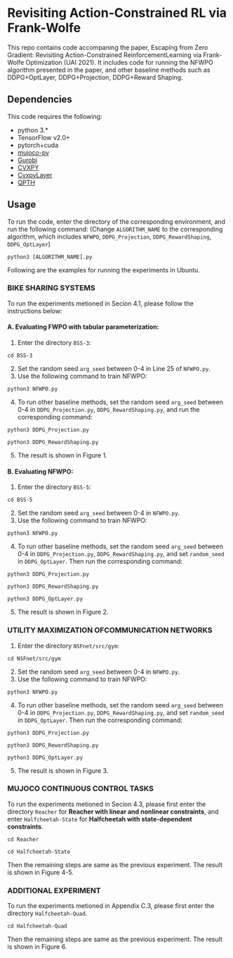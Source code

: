 # Revisiting Action-Constrained RL via Frank-Wolfe
This repo contains code accompaning the paper, Escaping from Zero Gradient: Revisiting Action-Constrained ReinforcementLearning via Frank-Wolfe Optimization (UAI 2021). It includes code for running the NFWPO algorithm presented in the paper, and other baseline methods such as DDPG+OptLayer, DDPG+Projection, DDPG+Reward Shaping.

## Dependencies
This code requires the following:

- python 3.\*
- TensorFlow v2.0+
- pytorch+cuda
- [mujoco-py](https://github.com/openai/mujoco-py)
- [Gurobi](https://www.gurobi.com/)
- [CVXPY](https://www.cvxpy.org/)
- [CvxpyLayer](https://locuslab.github.io/2019-10-28-cvxpylayers/)
- [QPTH](https://github.com/locuslab/qpth)

## Usage
To run the code, enter the directory of the corresponding environment, and run the following command:
(Change `ALGORITHM_NAME` to the corresponding algorithm, which includes `NFWPO`, `DDPG_Projection`, `DDPG_RewardShaping`, `DDPG_OptLayer`)

```=bash
python3 [ALGORITHM_NAME].py
```
Following are the examples for running the experiments in Ubuntu.

### BIKE SHARING SYSTEMS
To run the experiments metioned in Secion 4.1, please follow the instructions below:
#### A. Evaluating  FWPO  with  tabular  parameterization:
1. Enter the directory `BSS-3`:
```
cd BSS-3
```
2. Set the random seed `arg_seed` between 0-4 in Line 25 of `NFWPO.py`.
3. Use the following command to train NFWPO:
```
python3 NFWPO.py
```
4. To run other baseline methods, set the random seed `arg_seed` between 0-4 in `DDPG_Projection.py`, `DDPG_RewardShaping.py`, and run the corresponding command:
```
python3 DDPG_Projection.py
```
```
python3 DDPG_RewardShaping.py
```
5. The result is shown in Figure 1.

#### B. Evaluating  NFWPO:
1. Enter the directory `BSS-5`:
```
cd BSS-5
```
2. Set the random seed `arg_seed` between 0-4 in `NFWPO.py`.
3. Use the following command to train NFWPO:
```
python3 NFWPO.py
```
4. To run other baseline methods, set the random seed `arg_seed` between 0-4 in `DDPG_Projection.py`, `DDPG_RewardShaping.py`, and set `random_seed` in `DDPG_OptLayer`. Then run the corresponding command:
```
python3 DDPG_Projection.py
```
```
python3 DDPG_RewardShaping.py
```
```
python3 DDPG_OptLayer.py
```
5. The result is shown in Figure 2.

###   UTILITY MAXIMIZATION OFCOMMUNICATION NETWORKS
1. Enter the directory `NSFnet/src/gym`:
```
cd NSFnet/src/gym
```
2. Set the random seed `arg_seed` between 0-4 in `NFWPO.py`.
3. Use the following command to train NFWPO:
```
python3 NFWPO.py
```
4. To run other baseline methods, set the random seed `arg_seed` between 0-4 in `DDPG_Projection.py`, `DDPG_RewardShaping.py`, and set `random_seed` in `DDPG_OptLayer`. Then run the corresponding command:
```
python3 DDPG_Projection.py
```
```
python3 DDPG_RewardShaping.py
```
```
python3 DDPG_OptLayer.py
```
5. The result is shown in Figure 3.

###    MUJOCO CONTINUOUS CONTROL TASKS
To run the experiments metioned in Secion 4.3, please first enter the directory `Reacher` for **Reacher with linear and nonlinear constraints**, and enter `Halfcheetah-State` for **Halfcheetah  with  state-dependent  constraints**.
```
cd Reacher
```
```
cd Halfcheetah-State
```
Then the remaining steps are same as the previous experiment.
The result is shown in Figure 4-5.

###  ADDITIONAL EXPERIMENT
To run the experiments metioned in Appendix C.3, please first enter the directory `Halfcheetah-Quad`.
```
cd Halfcheetah-Quad
```
Then the remaining steps are same as the previous experiment.
The result is shown in Figure 6.